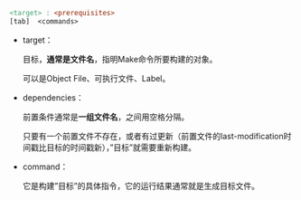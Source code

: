 ```makefile
<target> : <prerequisites> 
[tab]  <commands>
```

- target：

  目标，**通常是文件名**，指明Make命令所要构建的对象。

  可以是Object File、可执行文件、Label。

- dependencies：

  前置条件通常是**一组文件名**，之间用空格分隔。

  只要有一个前置文件不存在，或者有过更新（前置文件的last-modification时间戳比目标的时间戳新），”目标”就需要重新构建。

- command：

  它是构建”目标”的具体指令，它的运行结果通常就是生成目标文件。
